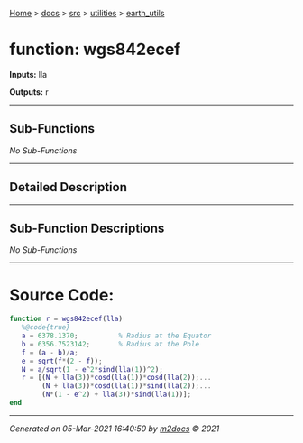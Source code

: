 [Home](../../../index.md) > [docs](../../../docs_index.md) > [src](../../src_index.md) > [utilities](../utilities_index.md) > [earth_utils](earth_utils_index.md)  


# function: wgs842ecef



**Inputs:** lla

**Outputs:** r

 ***

## Sub-Functions

*No Sub-Functions*

 ***

## Detailed Description



 ***

## Sub-Function Descriptions

*No Sub-Functions*

 
 *** 

# Source Code:

 ```matlab 
 function r = wgs842ecef(lla)
    %@code{true}
    a = 6378.1370;          % Radius at the Equator
    b = 6356.7523142;       % Radius at the Pole
    f = (a - b)/a;
    e = sqrt(f*(2 - f));
    N = a/sqrt(1 - e^2*sind(lla(1))^2);
    r = [(N + lla(3))*cosd(lla(1))*cosd(lla(2));...
         (N + lla(3))*cosd(lla(1))*sind(lla(2));...
         (N*(1 - e^2) + lla(3))*sind(lla(1))];
end 
``` 
 
***

*Generated on 05-Mar-2021 16:40:50 by [m2docs](https://github.com/crgnam-research/m2docs) © 2021*
